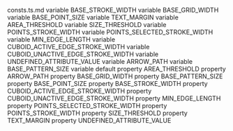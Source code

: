 consts.ts.md
variable BASE_STROKE_WIDTH
variable BASE_GRID_WIDTH
variable BASE_POINT_SIZE
variable TEXT_MARGIN
variable AREA_THRESHOLD
variable SIZE_THRESHOLD
variable POINTS_STROKE_WIDTH
variable POINTS_SELECTED_STROKE_WIDTH
variable MIN_EDGE_LENGTH
variable CUBOID_ACTIVE_EDGE_STROKE_WIDTH
variable CUBOID_UNACTIVE_EDGE_STROKE_WIDTH
variable UNDEFINED_ATTRIBUTE_VALUE
variable ARROW_PATH
variable BASE_PATTERN_SIZE
variable default
	property AREA_THRESHOLD
	property ARROW_PATH
	property BASE_GRID_WIDTH
	property BASE_PATTERN_SIZE
	property BASE_POINT_SIZE
	property BASE_STROKE_WIDTH
	property CUBOID_ACTIVE_EDGE_STROKE_WIDTH
	property CUBOID_UNACTIVE_EDGE_STROKE_WIDTH
	property MIN_EDGE_LENGTH
	property POINTS_SELECTED_STROKE_WIDTH
	property POINTS_STROKE_WIDTH
	property SIZE_THRESHOLD
	property TEXT_MARGIN
	property UNDEFINED_ATTRIBUTE_VALUE
